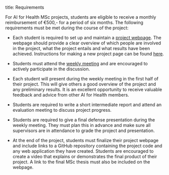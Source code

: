 title: Requirements

For AI for Health MSc projects, students are eligible to receive a monthly reimbursement of €500,- for a period of six months. The following requirements must be met during the course of the project:

- Each student is required to set up and maintain a [project webpage](https://www.ai-for-health.nl/student_projects/). The webpage should provide a clear overview of which people are involved in the project, what the project entails and what results have been achieved. Instructions for making a new project page can be found [here](https://github.com/DIAGNijmegen/website-content/blob/master/docs/create-a-new-aifh-project-page.md).

- Students must attend the [weekly meeting](https://www.ai-for-health.nl/meeting/) and are encouraged to actively participate in the discussion. 

- Each student will present during the weekly meeting in the first half of their project. This will give others a good overview of the project and any preliminary results. It is an excellent opportunity to receive valuable feedback and advice from other AI for Health members.

- Students are required to write a short intermediate report and attend an evaluation meeting to discuss project progress.

- Students are required to give a final defense presentation during the weekly meeting. They must plan this in advance and make sure all supervisors are in attendance to grade the project and presentation.

- At the end of the project, students must finalize their project webpage and include links to a GitHub repository containing the project code and any web application they have created. Students are encouraged to create a video that explains or demonstrates the final product of their project. A link to the final MSc thesis must also be included on the webpage.

